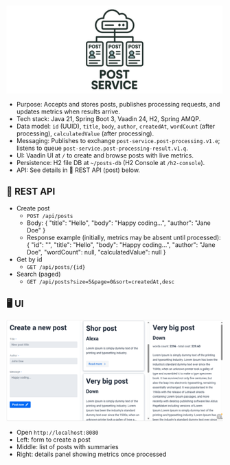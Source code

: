 ![Post Service](docs/assets/post-service.png)
- Purpose: Accepts and stores posts, publishes processing requests, and updates metrics when results arrive.
- Tech stack: Java 21, Spring Boot 3, Vaadin 24, H2, Spring AMQP.
- Data model: `id` (UUID), `title`, `body`, `author`, `createdAt`, `wordCount` (after processing), `calculatedValue` (after processing).
- Messaging: Publishes to exchange `post-service.post-processing.v1.e`; listens to queue `post-service.post-processing-result.v1.q`.
- UI: Vaadin UI at `/` to create and browse posts with live metrics.
- Persistence: H2 file DB at `~/posts-db` (H2 Console at `/h2-console`).
- API: See details in 📡 REST API (post) below.

## 📡 REST API
- Create post
    - `POST /api/posts`
    - Body:
      {
      "title": "Hello",
      "body": "Happy coding...",
      "author": "Jane Doe"
      }
    - Response example (initially, metrics may be absent until processed):
      {
      "id": "<uuid>",
      "title": "Hello",
      "body": "Happy coding...",
      "author": "Jane Doe",
      "wordCount": null,
      "calculatedValue": null
      }
- Get by id
    - `GET /api/posts/{id}`
- Search (paged)
    - `GET /api/posts?size=5&page=0&sort=createdAt,desc`

## 🖥️ UI
![UI](docs/assets/ui.png)

- Open `http://localhost:8080`
- Left: form to create a post
- Middle: list of posts with summaries
- Right: details panel showing metrics once processed
